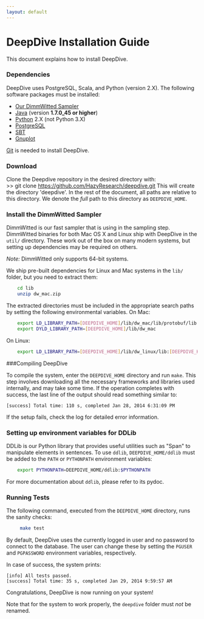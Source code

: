 ```yaml
---
layout: default
---
```


# DeepDive Installation Guide 

This document explains how to install DeepDive.

### Dependencies

DeepDive uses PostgreSQL, Scala, and Python (version 2.X). The following
software packages must be installed:

- [Our DimmWitted Sampler](sampler.html)
- [Java](http://www.oracle.com/technetwork/java/javase/downloads/jre7-downloads-1880261.html)
  (version **1.7.0_45 or higher**)
- [Python](http://www.python.org/getit/) 2.X (not Python 3.X)
- [PostgreSQL](http://wiki.postgresql.org/wiki/Detailed_installation_guides)
- [SBT](http://www.scala-sbt.org/release/docs/Getting-Started/Setup.html)
- [Gnuplot](http://www.gnuplot.info/)

[Git](http://git-scm.com/book/en/Getting-Started-Installing-Git) is needed to
install DeepDive. 

### Download 

Clone the Deepdive repository in the desired directory with:     
    >> git clone https://github.com/HazyResearch/deepdive.git
This will create the directory 'deepdive'. In the rest of the document, all
paths are relative to this directory. We denote the *full* path to this
directory as `DEEPDIVE_HOME`.

### <a name="sampler" href="#"></a> Install the DimmWitted Sampler
DimmWitted is our fast sampler that is using in the sampling step.
DimmWitted binaries for both Mac OS X and Linux ship with DeepDive in the
`util/` directory. These work out of the box on many modern systems, but setting
up dependencies may be required on others.

*Note:* DimmWitted only supports 64-bit systems. 

We ship pre-built dependencies for Linux and Mac systems in the `lib/` folder,
but you need to extract them:

```bash
    cd lib
    unzip dw_mac.zip
```

The extracted directories must be included in the appropriate search paths by
setting the following environmental variables. On Mac:
  
```bash
    export LD_LIBRARY_PATH=[DEEPDIVE_HOME]/lib/dw_mac/lib/protobuf/lib:[DEEPDIVE_HOME]/lib/dw_mac/lib
    export DYLD_LIBRARY_PATH=[DEEPDIVE_HOME]/lib/dw_mac
```

On Linux:
  
```bash
    export LD_LIBRARY_PATH=[DEEPDIVE_HOME]/lib/dw_linux/lib:[DEEPDIVE_HOME]/lib/dw_linux/lib64
```
 
###Compiling DeepDive

To compile the system, enter the `DEEPDIVE_HOME` directory and run `make`. This
step involves downloading all the necessary frameworks and libraries used
internally, and may take some time. If the operation completes with success, the
last line of the output should read something similar to: 

    [success] Total time: 110 s, completed Jan 28, 2014 6:31:09 PM

If the setup fails, check the log for detailed error information.

### <a id="ddlib" href="#"></a> Setting up environment variables for DDLib

DDLib is our Python library that provides useful utilities such as "Span" to
manipulate elements in sentences.  To use `ddlib`, `DEEPDIVE_HOME/ddlib` must
be added to the `PATH` or `PYTHONPATH` environment variables:

```bash
	export PYTHONPATH=DEEPDIVE_HOME/ddlib:$PYTHONPATH
```

For more documentation about `ddlib`, please refer to its pydoc.

### Running Tests

The following command, executed from the `DEEPDIVE_HOME` directory, runs the
sanity checks:

```bash
     make test
```
By default, DeepDive uses the currently logged in user and no password to
connect to the database. The user can change these by setting the `PGUSER` and
`PGPASSWORD` environment variables, respectively.

In case of success, the system prints:
  
    [info] All tests passed.
    [success] Total time: 35 s, completed Jan 29, 2014 9:59:57 AM

Congratulations, DeepDive is now running on your system!

Note that for the system to work properly, the `deepdive` folder must *not* be
renamed.

